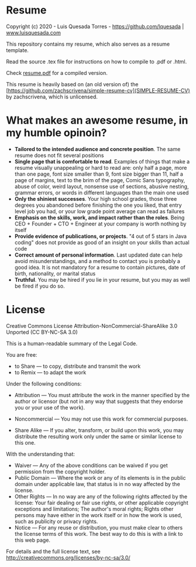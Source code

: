 # Resume
Copyright (c) 2020 - Luis Quesada Torres - https://github.com/lquesada | www.luisquesada.com

This repository contains my resume, which also serves as a resume template.

Read the source .tex file for instructions on how to compile to .pdf or .html.

Check [resume.pdf](resume.pdf) for a compiled version.

This resume is heavily based on (an old version of) the [https://github.com/zachscrivena/simple-resume-cv](SIMPLE-RESUME-CV) by zachscrivena, which is unlicensed.

# What makes an awesome resume, in my humble opinoin?
  - **Tailored to the intended audience and concrete position**. The same resume does not fit several positions
  - **Single page that is comfortable to read**. Examples of things that make a resume visually unappealing or hard to read are: only half a page, more than one page, font size smaller than 9, font size bigger than 11, half a page of margins, text to the brim of the page, Comic Sans typography, abuse of color, weird layout, nonsense use of sections, abusive nesting, grammar errors, or words in different languages than the main one used
  - **Only the shiniest successes**. Your high school grades, those three degrees you abandoned before finishing the one you liked, that entry level job you had, or your low grade point average can read as failures
  - **Emphasis on the skills, work, and impact rather than the roles**. Being CEO + Founder + CTO + Engineer at your company is worth nothing by itself
  - **Provide evidence of publications, or projects**. "4 out of 5 stars in Java coding" does not provide as good of an insight on your skills than actual code
  - **Correct amount of personal information**. Last updated date can help avoid misunderstandings, and a method to contact you is probably a good idea. It is not mandatory for a resume to contain pictures, date of birth, nationality, or marital status
  - **Truthful**. You may be hired if you lie in your resume, but you may as well be fired if you do so.

# License

Creative Commons License Attribution-NonCommercial-ShareAlike 3.0 Unported (CC BY-NC-SA 3.0)

This is a human-readable summary of the Legal Code.

You are free:

*   to Share — to copy, distribute and transmit the work
*   to Remix — to adapt the work

Under the following conditions:

*   Attribution — You must attribute the work in the manner specified by the author or licensor (but not in any way that suggests that they endorse you or your use of the work).

*   Noncommercial — You may not use this work for commercial purposes.

*   Share Alike — If you alter, transform, or build upon this work, you may distribute the resulting work only under the same or similar license to this one.

With the understanding that:

*   Waiver — Any of the above conditions can be waived if you get permission from the copyright holder.
*   Public Domain — Where the work or any of its elements is in the public domain under applicable law, that status is in no way affected by the license.
*   Other Rights — In no way are any of the following rights affected by the license:
       Your fair dealing or fair use rights, or other applicable copyright exceptions and limitations;
       The author's moral rights;
       Rights other persons may have either in the work itself or in how the work is used, such as publicity or privacy rights.
*   Notice — For any reuse or distribution, you must make clear to others the license terms of this work. The best way to do this is with a link to this web page.

For details and the full license text, see http://creativecommons.org/licenses/by-nc-sa/3.0/

